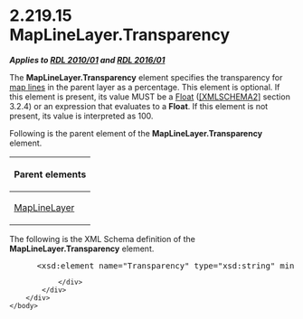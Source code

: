 <html dir="LTR" xmlns:mshelp="http://msdn.microsoft.com/mshelp" xmlns:ddue="http://ddue.schemas.microsoft.com/authoring/2003/5" xmlns:xlink="http://www.w3.org/1999/xlink" xmlns:tool="http://www.microsoft.com/tooltip">
    <head>
        <meta http-equiv="Content-Type" content="text/html; CHARSET=utf-8"></meta>
        <meta name="save" content="history"></meta>
        <title>2.219.15 MapLineLayer.Transparency</title>
        <xml>
            <mshelp:toctitle title="2.219.15 MapLineLayer.Transparency"></mshelp:toctitle>
            <mshelp:rltitle title="[MS-RDL]: MapLineLayer.Transparency"></mshelp:rltitle>
            <mshelp:keyword index="A" term="993e7b32-3820-4e49-a68f-6c63373b71a1"></mshelp:keyword>
            <mshelp:attr name="DCSext.ContentType" value="open specification"></mshelp:attr>
            <mshelp:attr name="AssetID" value="993e7b32-3820-4e49-a68f-6c63373b71a1"></mshelp:attr>
            <mshelp:attr name="TopicType" value="kbRef"></mshelp:attr>
            <mshelp:attr name="DCSext.Title" value="[MS-RDL]: MapLineLayer.Transparency" />
        </xml>
    </head>
    <body>
        <div id="header">
            <h1 class="heading">2.219.15 MapLineLayer.Transparency</h1>
        </div>
        <div id="mainSection">
            <div id="mainBody">
                <div id="allHistory" class="saveHistory"></div>
                <div id="sectionSection0" class="section" name="collapseableSection">
                    

<p><b><i>Applies to </i></b><a href="3428e690-a348-4ec7-8a6a-8efb42d2cdee.html"><b><i>RDL 2010/01</i></b></a><b><i>
and </i></b><a href="52ce3983-2bfc-4e72-9359-42aaf5fe4509.html"><b><i>RDL 2016/01</i></b></a></p>

<p>The <b>MapLineLayer.Transparency</b> element specifies the
transparency for <a href="b2482b3f-74ab-4ca8-a9e5-c07955011743.html#gt_46e6b2ec-7ae9-42be-9489-f9e94426aa0f">map lines</a>
in the parent layer as a percentage. This element is optional. If this element
is present, its value MUST be a <a href="c7d0946f-992e-4abc-a304-09b53e030692.html">Float</a> (<a href="https://go.microsoft.com/fwlink/?LinkId=90610">[XMLSCHEMA2]</a> section
3.2.4) or an expression that evaluates to a <b>Float</b>. If this element is
not present, its value is interpreted as 100.</p>

<p>Following is the parent element of the <b>MapLineLayer.Transparency</b>
element.</p>

<table>
 <thead>
  <tr>
   <th>
   <p>Parent elements</p>
   </th>
  </tr>
 </thead>
 <tr>
  <td>
  <p><a href="8681b1dc-d73e-4d35-b4fa-f7f459d4a304.html">MapLineLayer</a></p>
  </td>
 </tr>
</table>

<p>The following is the XML Schema definition of the <b>MapLineLayer.Transparency</b>
element.           </p>

<dl>
<dd>
<div><pre> &lt;xsd:element name=&quot;Transparency&quot; type=&quot;xsd:string&quot; minOccurs=&quot;0&quot; /&gt;
</pre></div>
</dd></dl>


                </div>
            </div>
        </div>
    </body>
</html>
